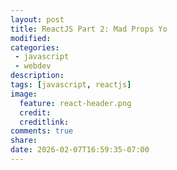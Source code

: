 ```yaml
---
layout: post
title: ReactJS Part 2: Mad Props Yo
modified:
categories: 
 - javascript
 - webdev
description:
tags: [javascript, reactjs]
image:
  feature: react-header.png
  credit:
  creditlink:
comments: true
share:
date: 2026-02-07T16:59:35-07:00
---
```



